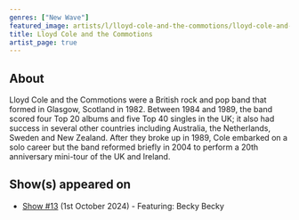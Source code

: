 ```yaml
---
genres: ["New Wave"]
featured_image: artists/l/lloyd-cole-and-the-commotions/lloyd-cole-and-the-commotions.jpg
title: Lloyd Cole and the Commotions
artist_page: true
---
```

## About

Lloyd Cole and the Commotions were a British rock and pop band that formed in Glasgow, Scotland in 1982. Between 1984 and 1989, the band scored four Top 20 albums and five Top 40 singles in the UK; it also had success in several other countries including Australia, the Netherlands, Sweden and New Zealand. After they broke up in 1989, Cole embarked on a solo career but the band reformed briefly in 2004 to perform a 20th anniversary mini-tour of the UK and Ireland.



## Show(s) appeared on

- [Show #13](/shows/featuring-becky-becky/) (1st October 2024) - Featuring: Becky Becky

